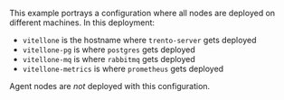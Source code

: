 This example portrays a configuration where all nodes are deployed on different machines. In this deployment:
 - `vitellone` is the hostname where `trento-server` gets deployed
 - `vitellone-pg` is where `postgres` gets deployed
 - `vitellone-mq` is where `rabbitmq` gets deployed
 - `vitellone-metrics` is where `prometheus` gets deployed

Agent nodes are *not* deployed with this configuration.
